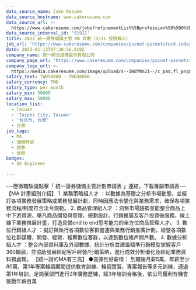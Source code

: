 ```yaml
---
data_source_name: Cake Resume
data_source_hostname: www.cakeresume.com
data_source_url: >-
  https://www.cakeresume.com/jobs?refinementList%5Bprofession%5D%5B0%5D=engineering_qa-engineer&refinementList%5Bsalary_type%5D=per_month&refinementList%5Bsalary_currency%5D=TWD&range%5Bsalary_range%5D%5Bmax%5D=600000
data_source_internal_id: '51911'
title: 2023 統一證券儲備主管 MA 計劃（3/31 投遞截止）
job_url: 'https://www.cakeresume.com/companies/pscnet-pscnetstock-index-do/jobs/060d95'
date: 2023-01-13T07:30:56.819Z
company_name: 統一綜合證券股份有限公司
company_page_url: 'https://www.cakeresume.com/companies/pscnet-pscnetstock-index-do'
company_logo_url: >-
  https://media.cakeresume.com/image/upload/s--INdYNn21--/c_pad,fl_png8,h_200,w_200/v1660119938/vbudotfx5i2xxfsaur0z.png
salary_text: TWD50000 - TWD50000
salary_currency: TWD
salary_type: per_month
salary_min: 50000
salary_max: 50000
location_list:
  - Taiwan
  - 'Taipei City, Taiwan'
  - '台北市, 台灣'
  - 台灣
job_tags:
  - MA
  - 儲備幹部
  - 證券
  - 金融
badges:
  - QA Engineer

---
```


---應徵職缺請點擊「 統一證券儲備主管計劃申請表 」連結，下載專屬申請表--- 【MA 計畫組別介紹】 1. 業務策略組人才 ：以數據為基礎之分析市場動態，並擬訂各項業務發展策略或業務發展計劃，同時因應法令變化與業務需求，確保各項業務流程/制度符合法令規範。 2. 商品管理組人才 ：洞察市場趨勢並能整合商品上中下游資源，舉凡商品開發與管理、規劃設計、行銷推廣及客戶投資後服務，線上線下業務推展計畫，打造具備end to end思考能力的全方位商品管理人才。 3. 數位行銷組人才 ：擬訂與執行各項數位客群營運與業務行銷推廣計劃，經營各項數位社群媒體，開發、經營、維繫數位客群，以達到數位帳戶開戶數。 4. 數據分析組人才 ：整合內部資料庫及外部數據、統計分析並建置精準行銷模型掌握客戶360輪廓，並協助發展經紀客戶經營/行銷策略，進行成效分析優化及經紀業務資料預處理。 【統一證的MA有三高】 ●高彈性好薪情： 到職後月薪5萬、年薪至少80萬，第1年專案輪調期間提供教育訓練、輪調實習、專案報告等多元訓練，通過第1年培訓，定崗至部門進行2年實務歷練，經3年培訓合格後，依公司獲利有機會挑戰年薪百萬